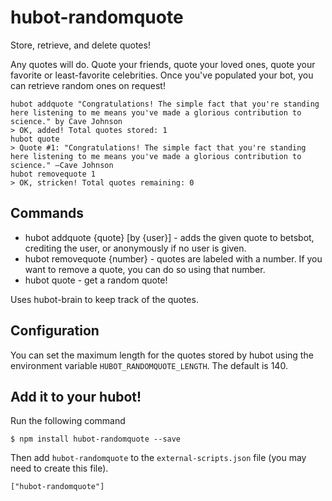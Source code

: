 hubot-randomquote
=================

Store, retrieve, and delete quotes!

Any quotes will do. Quote your friends, quote your loved ones, quote your favorite or least-favorite celebrities. Once you've populated your bot, you can retrieve random ones on request!

    hubot addquote "Congratulations! The simple fact that you're standing here listening to me means you've made a glorious contribution to science." by Cave Johnson
    > OK, added! Total quotes stored: 1
    hubot quote
    > Quote #1: "Congratulations! The simple fact that you're standing here listening to me means you've made a glorious contribution to science." —Cave Johnson
    hubot removequote 1
    > OK, stricken! Total quotes remaining: 0

## Commands

* hubot addquote {quote} [by {user}] - adds the given quote to betsbot, crediting the user, or anonymously if no user is given.
* hubot removequote {number} - quotes are labeled with a number. If you want to remove a quote, you can do so using that number.
* hubot quote - get a random quote!

Uses hubot-brain to keep track of the quotes.

## Configuration

You can set the maximum length for the quotes stored by hubot using the environment variable `HUBOT_RANDOMQUOTE_LENGTH`. The default is 140.

## Add it to your hubot!

Run the following command

    $ npm install hubot-randomquote --save

Then add `hubot-randomquote` to the `external-scripts.json` file (you may need to create this file).

    ["hubot-randomquote"]
